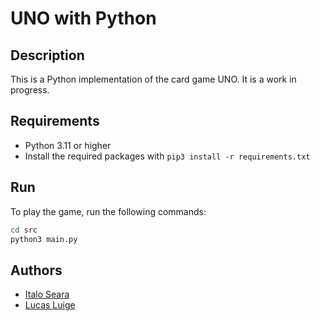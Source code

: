 # UNO with Python

## Description

This is a Python implementation of the card game UNO. It is a work in progress.

## Requirements

- Python 3.11 or higher
- Install the required packages with `pip3 install -r requirements.txt`

## Run

To play the game, run the following commands:

```bash
cd src
python3 main.py
```

## Authors

- [Italo Seara](https://github.com/italoseara)
- [Lucas Luige](https://github.com/lluigecm)
